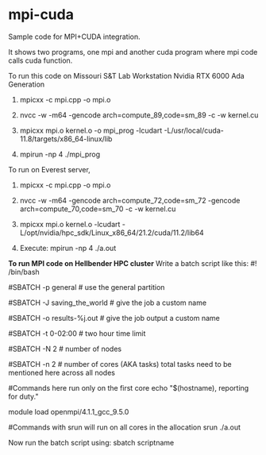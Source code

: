# mpi-cuda
Sample code for MPI+CUDA integration.

It shows two programs, one mpi and another cuda program where mpi code calls cuda function. 

To run this code on Missouri S&T Lab Workstation Nvidia RTX 6000 Ada Generation

1) mpicxx -c mpi.cpp -o mpi.o

2) nvcc -w -m64 -gencode arch=compute_89,code=sm_89 -c -w kernel.cu

3) mpicxx mpi.o kernel.o -o mpi_prog -lcudart -L/usr/local/cuda-11.8/targets/x86_64-linux/lib

4) mpirun -np 4 ./mpi_prog


To run on Everest server,
1) mpicxx -c mpi.cpp -o mpi.o

2) nvcc -w -m64 -gencode arch=compute_72,code=sm_72 -gencode arch=compute_70,code=sm_70 -c -w kernel.cu

3) mpicxx mpi.o kernel.o -lcudart -L/opt/nvidia/hpc_sdk/Linux_x86_64/21.2/cuda/11.2/lib64

4) Execute: mpirun -np 4 ./a.out

**To run MPI code on Hellbender HPC cluster**
Write a batch script like this:
#! /bin/bash
 
#SBATCH -p general  # use the general partition

#SBATCH -J saving_the_world  # give the job a custom name

#SBATCH -o results-%j.out  # give the job output a custom name

#SBATCH -t 0-02:00  # two hour time limit
 
#SBATCH -N 2  # number of nodes

#SBATCH -n 2  # number of cores (AKA tasks) total tasks need to be mentioned here across all nodes
 
#Commands here run only on the first core
echo "$(hostname), reporting for duty."
 
module load openmpi/4.1.1_gcc_9.5.0
 
#Commands with srun will run on all cores in the allocation
srun ./a.out

Now run the batch script using: sbatch scriptname
